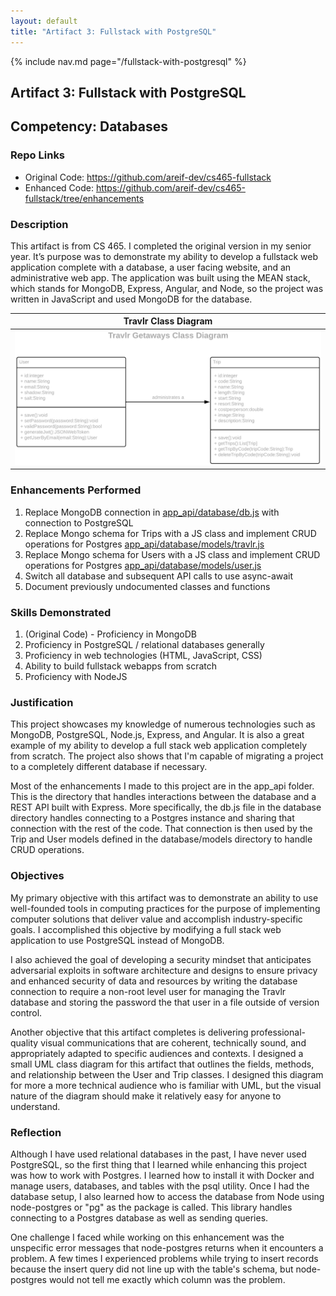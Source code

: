 ```yaml
---
layout: default
title: "Artifact 3: Fullstack with PostgreSQL"
---
```


{% include nav.md page="/fullstack-with-postgresql" %}

## Artifact 3: Fullstack with PostgreSQL

## Competency: Databases

### Repo Links

- Original Code: <a href="https://github.com/areif-dev/cs465-fullstack" target="_blank">https://github.com/areif-dev/cs465-fullstack</a>
- Enhanced Code: <a href="https://github.com/areif-dev/cs465-fullstack/tree/enhancements" target="_blank">https://github.com/areif-dev/cs465-fullstack/tree/enhancements</a>

### Description

This artifact is from CS 465. I completed the original version in my senior year. It’s purpose was to demonstrate my ability to develop a fullstack web application complete with a database, a user facing website, and an administrative web app. The application was built using the MEAN stack, which stands for MongoDB, Express, Angular, and Node, so the project was written in JavaScript and used MongoDB for the database.

|                 Travlr Class Diagram                 |
| :--------------------------------------------------: |
| ![travlr_class_diagram](/assets/imgs/travlr_uml.png) |

### Enhancements Performed

1. Replace MongoDB connection in [app_api/database/db.js](https://github.com/areif-dev/cs465-fullstack/blob/enhancements/app_api/database/db.js) with connection to PostgreSQL
2. Replace Mongo schema for Trips with a JS class and implement CRUD operations for Postgres [app_api/database/models/travlr.js](https://github.com/areif-dev/cs465-fullstack/blob/enhancements/app_api/database/models/travlr.js)
3. Replace Mongo schema for Users with a JS class and implement CRUD operations for Postgres [app_api/database/models/user.js](https://github.com/areif-dev/cs465-fullstack/blob/enhancements/app_api/database/models/user.js)
4. Switch all database and subsequent API calls to use async-await
5. Document previously undocumented classes and functions

### Skills Demonstrated

1. (Original Code) - Proficiency in MongoDB
2. Proficiency in PostgreSQL / relational databases generally
3. Proficiency in web technologies (HTML, JavaScript, CSS)
4. Ability to build fullstack webapps from scratch
5. Proficiency with NodeJS

### Justification

This project showcases my knowledge of numerous technologies such as MongoDB, PostgreSQL, Node.js, Express, and Angular. It is also a great example of my ability to develop a full stack web application completely from scratch. The project also shows that I'm capable of migrating a project to a completely different database if necessary.

Most of the enhancements I made to this project are in the app_api folder. This is the directory that handles interactions between the database and a REST API built with Express. More specifically, the db.js file in the database directory handles connecting to a Postgres instance and sharing that connection with the rest of the code. That connection is then used by the Trip and User models defined in the database/models directory to handle CRUD operations.

### Objectives

My primary objective with this artifact was to demonstrate an ability to use well-founded tools in computing practices for the purpose of implementing computer solutions that deliver value and accomplish industry-specific goals. I accomplished this objective by modifying a full stack web application to use PostgreSQL instead of MongoDB.

I also achieved the goal of developing a security mindset that anticipates adversarial exploits in software architecture and designs to ensure privacy and enhanced security of data and resources by writing the database connection to require a non-root level user for managing the Travlr database and storing the password the that user in a file outside of version control.

Another objective that this artifact completes is delivering professional-quality visual communications that are coherent, technically sound, and appropriately adapted to specific audiences and contexts. I designed a small UML class diagram for this artifact that outlines the fields, methods, and relationship between the User and Trip classes. I designed this diagram for more a more technical audience who is familiar with UML, but the visual nature of the diagram should make it relatively easy for anyone to understand.

### Reflection

Although I have used relational databases in the past, I have never used PostgreSQL, so the first thing that I learned while enhancing this project was how to work with Postgres. I learned how to install it with Docker and manage users, databases, and tables with the psql utility. Once I had the database setup, I also learned how to access the database from Node using node-postgres or "pg" as the package is called. This library handles connecting to a Postgres database as well as sending queries.

One challenge I faced while working on this enhancement was the unspecific error messages that node-postgres returns when it encounters a problem. A few times I experienced problems while trying to insert records because the insert query did not line up with the table's schema, but node-postgres would not tell me exactly which column was the problem.
